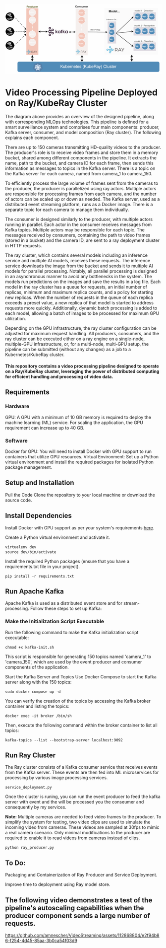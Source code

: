 
<p align="center">
  <img src="Diagram_task.svg" alt="Alternative Text" width="700"/>
</p>

# Video Processing Pipeline Deployed on Ray/KubeRay Cluster

The diagram above provides an overview of the designed pipeline, along with corresponding MLOps technologies. This pipeline is defined for a smart surveillance system and comprises four main components: producer, Kafka server, consumer, and model composition (Ray cluster). The following explains each component.

There are up to 150 cameras transmitting HD-quality videos to the producer. The producer's role is to receive video frames and store them in a memory bucket, shared among different components in the pipeline. It extracts the name, path to the bucket, and camera ID for each frame, then sends this information as messages to topics in the Kafka server. There is a topic on the Kafka server for each camera, named from camera_1 to camera_150.

To efficiently process the large volume of frames sent from the cameras to the producer, the producer is parallelized using ray actors. Multiple actors are responsible for processing frames from each camera, and the number of actors can be scaled up or down as needed. The Kafka server, used as a distributed event streaming platform, runs as a Docker image. There is a separate topic for each camera to manage them individually.

The consumer is designed similarly to the producer, with multiple actors running in parallel. Each actor in the consumer receives messages from Kafka topics. Multiple actors may be responsible for each topic. The messages received by consumers, containing the path to video frames (stored in a bucket) and the camera ID, are sent to a ray deployment cluster in HTTP requests.

The ray cluster, which contains several models including an inference service and multiple AI models, receives these requests. The inference service downloads the image from the bucket and sends it to multiple AI models for parallel processing. Notably, all parallel processing is designed in an asynchronous manner to avoid any bottlenecks in the system. The models run predictions on the images and save the results in a log file. Each model in the ray cluster has a queue for requests, an initial number of replicas, minimum and maximum replica counts, and a policy for starting new replicas. When the number of requests in the queue of each replica exceeds a preset value, a new replica of that model is started to address requests more quickly. Additionally, dynamic batch processing is added to each model, allowing a batch of images to be processed for maximum GPU utilization.

Depending on the GPU infrastructure, the ray cluster configuration can be adjusted for maximum request handling. All producers, consumers, and the ray cluster can be executed either on a ray engine on a single-node, multiple-GPU infrastructure, or, for a multi-node, multi-GPU setup, the pipeline can be submitted (without any changes) as a job to a Kubernetes/KubeRay cluster.
#### This repository contains a video processing pipeline designed to operate on a Ray/KubeRay cluster, leveraging the power of distributed computing for efficient handling and processing of video data.

## Requirements
### Hardware
GPU: A GPU with a minimum of 10 GB memory is required to deploy the machine learning (ML) service. For scaling the application, the GPU requirement can increase up to 40 GB.
### Software
Docker for GPU: You will need to install Docker with GPU support to run containers that utilize GPU resources.
Virtual Environment: Set up a Python virtual environment and install the required packages for isolated Python package management.
## Setup and Installation
Pull the Code
Clone the repository to your local machine or download the source code.

## Install Dependencies
Install Docker with GPU support as per your system's requirements [here]('https://docs.nvidia.com/datacenter/cloud-native/container-toolkit/latest/index.html').

Create a Python virtual environment and activate it.
```
virtualenv dev
source dev/bin/activate
```
Install the required Python packages (ensure that you have a requirements.txt file in your project).
```
pip install -r requirements.txt
```
## Run Apache Kafka
Apache Kafka is used as a distributed event store and for stream-processing. Follow these steps to set up Kafka:

### Make the Initialization Script Executable
Run the following command to make the Kafka initialization script executable:

```
chmod +x kafka-init.sh
```

This script is responsible for generating 150 topics named 'camera_1' to 'camera_150', which are used by the event producer and consumer components of the application.

Start the Kafka Server and Topics
Use Docker Compose to start the Kafka server along with the 150 topics:

```
sudo docker compose up -d
```

You can verify the creation of the topics by accessing the Kafka broker container and listing the topics:

```
docker exec -it broker /bin/sh
```
Then, execute the following command within the broker container to list all topics:

```
kafka-topics --list --bootstrap-server localhost:9092
```

## Run Ray Cluster

The Ray cluster consists of a Kafka consumer service that receives events from the Kafka server. These events are then fed into ML microservices for processing by various image processing services.

```
service_deployment.py
```

Once the cluster is runing, you can run the event producer to feed the kafka server with event and  the will be processed you the conseumer and consequently by my services. 

**Note:**  Multiple cameras are needed to feed video frames to the producer. To simplify the system for testing, two video clips are used to simulate the incoming video from cameras. These videos are sampled at 30fps to mimic a real camera scenario. Only minimal modifications to the producer are required to enable it to read videos from cameras instead of clips.
```
python ray_producer.py
```

## To Do:
Packaging and Containerization of Ray Producer and Service Deployment.

Improve time to deployment using Ray model store. 
## The following video demonstrates a test of the pipeline's autoscaling capabilities when the producer component sends a large number of requests.


https://github.com/amnescher/VideoStreaming/assets/112868804/e2f94b86-f254-4d45-85aa-3b0ca54f03d9

